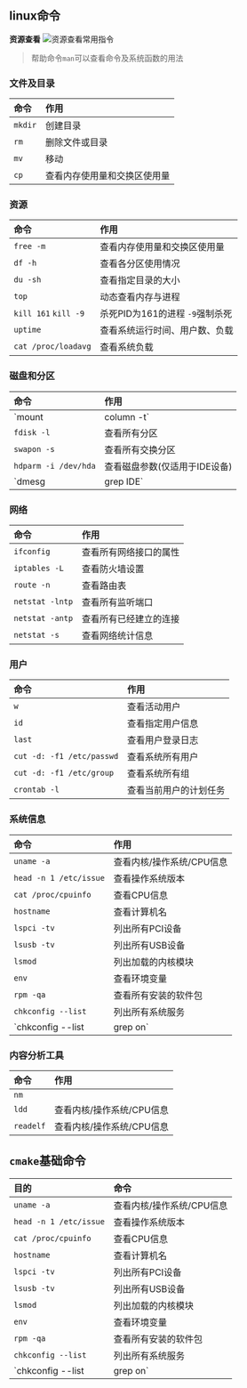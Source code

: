## linux命令



**资源查看**
![资源查看常用指令](https://i.loli.net/2020/04/07/6yTfInj4U7WveAH.png)

> 帮助命令`man`可以查看命令及系统函数的用法

### 文件及目录
| 命令    | 作用                         |
| :------ | :--------------------------- |
| `mkdir` | 创建目录                     |
| `rm`    | 删除文件或目录               |
| `mv`    | 移动                         |
| `cp`    | 查看内存使用量和交换区使用量 |


### 资源
| 命令                   | 作用                            |
| :--------------------- | :------------------------------ |
| `free -m`              | 查看内存使用量和交换区使用量    |
| `df -h`                | 查看各分区使用情况              |
| `du -sh`               | 查看指定目录的大小              |
| `top`                  | 动态查看内存与进程              |
| `kill 161`   `kill -9` | 杀死PID为161的进程   `-9`强制杀死 |
| `uptime`               | 查看系统运行时间、用户数、负载  |
| `cat /proc/loadavg`    | 查看系统负载                    |

### 磁盘和分区
| 命令                 | 作用                          |
| :------------------- | :---------------------------- |
| `mount | column -t`  | 查看挂接的分区状态            |
| `fdisk -l`           | 查看所有分区                  |
| `swapon -s`          | 查看所有交换分区              |
| `hdparm -i /dev/hda` | 查看磁盘参数(仅适用于IDE设备) |
| `dmesg | grep IDE`   | 查看启动时IDE设备检测状况     |
### 网络
| 命令            | 作用                   |
| :-------------- | :--------------------- |
| `ifconfig`      | 查看所有网络接口的属性 |
| `iptables -L`   | 查看防火墙设置         |
| `route -n`      | 查看路由表             |
| `netstat -lntp` | 查看所有监听端口       |
| `netstat -antp` | 查看所有已经建立的连接 |
| `netstat -s`    | 查看网络统计信息       |

### 用户
| 命令                      | 作用                   |
| :------------------------ | :--------------------- |
| `w`                       | 查看活动用户           |
| `id`                      | 查看指定用户信息       |
| `last`                    | 查看用户登录日志       |
| `cut -d: -f1 /etc/passwd` | 查看系统所有用户       |
| `cut -d: -f1 /etc/group`  | 查看系统所有组         |
| `crontab -l`              | 查看当前用户的计划任务 |



### 系统信息
| 命令                         | 作用                      |
| :--------------------------- | :------------------------ |
| `uname -a`                   | 查看内核/操作系统/CPU信息 |
| `head -n 1 /etc/issue`       | 查看操作系统版本          |
| `cat /proc/cpuinfo`          | 查看CPU信息               |
| `hostname`                   | 查看计算机名              |
| `lspci -tv`                  | 列出所有PCI设备           |
| `lsusb -tv`                  | 列出所有USB设备           |
| `lsmod`                      | 列出加载的内核模块        |
| `env`                        | 查看环境变量              |
| `rpm -qa`                    | 查看所有安装的软件包      |
| `chkconfig --list`           | 列出所有系统服务          |
| `chkconfig --list | grep on` | 列出所有启动的系统服务    |


### 内容分析工具
| 命令      | 作用                      |
| :-------- | :------------------------ |
| `nm`      |                           |
| `ldd`     | 查看内核/操作系统/CPU信息 |
| `readelf` | 查看内核/操作系统/CPU信息 |





## `cmake`基础命令
| 目的                         | 命令                      |
| :--------------------------- | :------------------------ |
| `uname -a`                   | 查看内核/操作系统/CPU信息 |
| `head -n 1 /etc/issue`       | 查看操作系统版本          |
| `cat /proc/cpuinfo`          | 查看CPU信息               |
| `hostname`                   | 查看计算机名              |
| `lspci -tv`                  | 列出所有PCI设备           |
| `lsusb -tv`                  | 列出所有USB设备           |
| `lsmod`                      | 列出加载的内核模块        |
| `env`                        | 查看环境变量              |
| `rpm -qa`                    | 查看所有安装的软件包      |
| `chkconfig --list`           | 列出所有系统服务          |
| `chkconfig --list | grep on` | 列出所有启动的系统服务    |
